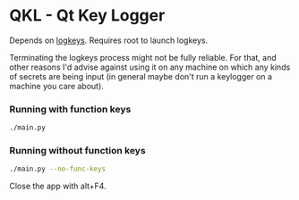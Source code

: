 # QKL - Qt Key Logger

Depends on [logkeys](https://github.com/kernc/logkeys).
Requires root to launch logkeys.

Terminating the logkeys process might not be fully reliable.
For that, and other reasons I'd advise against using it on any machine on which
any kinds of secrets are being input (in general maybe don't run a keylogger on a machine you care about).

### Running with function keys

```bash
./main.py
```

### Running without function keys

```bash
./main.py --no-func-keys
```

Close the app with alt+F4.

